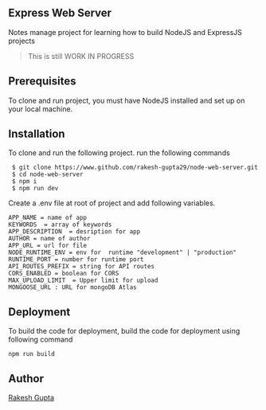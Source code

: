 ## Express Web Server

Notes manage project for learning how to build NodeJS and ExpressJS projects

> This is still WORK IN PROGRESS

## Prerequisites

To clone and run project, you must have NodeJS installed and set up on your local machine.

## Installation

To clone and run the following project. run the following commands

```
 $ git clone https://www.github.com/rakesh-gupta29/node-web-server.git
 $ cd node-web-server
 $ npm i
 $ npm run dev
```

Create a .env file at root of project and add following variables.

```
APP_NAME = name of app
KEYWORDS  = array of keywords
APP_DESCRIPTION  = desription for app
AUTHOR = name of author
APP_URL = url for file
NODE_RUNTIME_ENV = env for  runtime "development" | "production"
RUNTIME_PORT = number for runtime port
API_ROUTES_PREFIX = string for API routes
CORS_ENABLED = boolean for CORS
MAX_UPLOAD_LIMIT  = Upper limit for upload
MONGOOSE_URL : URL for mongoDB Atlas
```

## Deployment

To build the code for deployment, build the code for deployment using following command

```
npm run build
```

## Author

[Rakesh Gupta](https://www.github.com/rakesh-gupta29)

